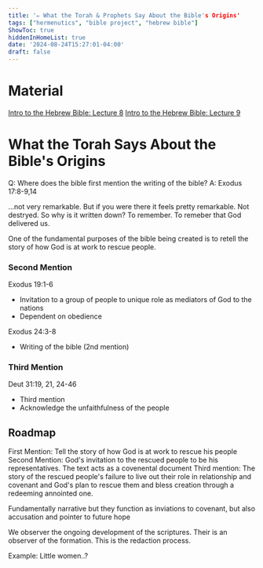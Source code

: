 ```yaml
---
title: '✏️ What the Torah & Prophets Say About the Bible's Origins'
tags: ["hermenutics", "bible project", "hebrew bible"]
ShowToc: true
hiddenInHomeList: true
date: '2024-08-24T15:27:01-04:00'
draft: false
---
```

# Material
[Intro to the Hebrew Bible: Lecture 8](https://bibleproject.com/classroom/introduction-to-the-hebrew-bible/sessions/8)
[Intro to the Hebrew Bible: Lecture 9](https://bibleproject.com/classroom/introduction-to-the-hebrew-bible/sessions/9)
# What the Torah Says About the Bible's Origins

Q: Where does the bible first mention the writing of the bible?
A: Exodus 17:8-9,14

...not very remarkable. But if you were there it feels pretty remarkable. Not destryed. So why is it written down? To remember. To remeber that God delivered us.

One of the fundamental purposes of the bible being created is to retell the story of how God is at work to rescue people.

### Second Mention
Exodus 19:1-6
- Invitation to a group of people to unique role as mediators of God to the nations
- Dependent on obedience

Exodus 24:3-8
- Writing of the bible (2nd mention)

### Third Mention

Deut 31:19, 21, 24-46
- Third mention
- Acknowledge the unfaithfulness of the people


## Roadmap

First Mention: Tell the story of how God is at work to rescue his people
Second Mention: God's invitation to the rescued people to be his representatives. The text acts as a covenental document
Third mention: The story of the rescued people's failure to live out their role in relationship and covenant and God's plan to rescue them and bless creation through a redeeming annointed one.


Fundamentally narrative but they function as inviations to covenant, but also accusation and pointer to future hope


We observer the ongoing development of the scriptures. Their is an observer of the formation. This is the redaction process.

Example: Little women..?




